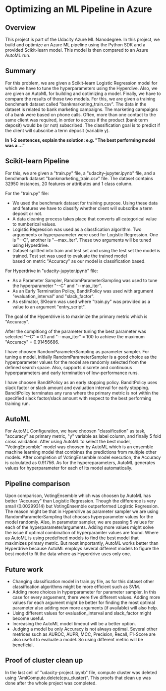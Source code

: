 # Optimizing an ML Pipeline in Azure

## Overview
This project is part of the Udacity Azure ML Nanodegree.
In this project, we build and optimize an Azure ML pipeline using the Python SDK and a provided Scikit-learn model.
This model is then compared to an Azure AutoML run.

## Summary
For this problem, we are given a Scikit-learn Logistic Regression model for which we have to tune the hyperparameters using the Hyperdive. Also, we are given an AutoML for building and optimizing a model. Finally, we have to compare the results of those two models. For this, we are given a training benchmark dataset called "bankmarketing_train.csv". The data in the dataset is related to bank marketing campaigns. The marketing campaigns of a bank were based on phone calls. Often, more than one contact to the same client was required, in order to access if the product (bank term deposit) would be (or not) subscribed. The classification goal is to predict if the client will subscribe a term deposit (variable y).

**In 1-2 sentences, explain the solution: e.g. "The best performing model was a ..."**

## Scikit-learn Pipeline
For this, we are given a "train.py" file, a "udacity-jupyter.ipynb" file, and a benchmark dataset "bankmarketing_train.csv" file. The dataset contains 32950 instances, 20 features or attributes and 1 class column.

For the "train.py" file: 
-   We used the benchmark dataset for training purpose. Using these data and features we have to classify whether client will subscribe a term 
    deposit or not. 
-   A data cleaning process takes place that converts all categorical value to numberical values.
-   Logistic Regression was used as a classfication algorithm. Two arguements or hyperparameter were used for Logistic Regression. One 
    is "--C", another is "--max_iter". These two arguments will be tuned using Hyperdrive.
-   Dataset splitted into train and test set and using the test set the model is trained. Test set was used to evaluate the trained model   
    based on metric "Accuracy" as our model is classification based.

For Hyperdrive in "udacity-jupyter.ipynb" file:
-   As a Parameter Sampler, RandomParameterSampling was used to tune the hyperparameter "--C" and "--max_iter".
-   As an Early Termination Policy, BanditPolicy was used with argument "evaluation_interval" and "slack_factor".
-   As estimator, SKlearn was used where "train.py" was provided as a value to an argument "entry_script". 

The goal of the Hyperdrive is to maximize the primary metric which is "Accuracy".

After the compltiong of the parameter tuning the best parameter was selected "--C" = 0.1 and "--max_iter" = 100 to achieve the maximum "Accuracy" = 0.91456686.

I have choosen RandomParameterSampling as parameter sampler. For tuning a model, initially RandomParameterSampler is a good choice as the hyperparameter values for the model are randomly selected from the defined search space. Also, supports discrete and continuous hyperparameters and early termination of low-performance runs.

I have choosen BanditPolicy as an early stopping policy. BanditPolicy uses slack factor or slack amount and evaluation interval for early stopping. BanditPolicy terminates any runs where the primary metric is not within the specified slack factor/slack amount with respect to the best performing training run.


## AutoML
For AutoML Configuration, we have choosen "classification" as task, "accuracy" as primary metric, "y" variable as label column, and finally 5 fold cross validation.
After using AutoML to select the best model, "VotingEnsemble" model was choosen by AutoML which is an ensemble machine learning model that combines the predictions from 
multiple other models. After completion of VotingEnsemble model execution, the Accuracy is calculated as 0.91756. As for the hypereparameters, AutoML generates values for hyperparameter for each of its model automatically. 

## Pipeline comparison
Upon comparison, VotingEnsemble which was choosen by AutoML has better "Accuracy" than Logistic Regression. Though the difference is very small (0.00299314) but VotingEnsemble outperformed Logistic Regression. The reason might be that in Hyperdrive as parameter sampler we are using RandomParameterSampling that chooses hyperparameter values for the model randomly. Also, in parameter sampler, we are passing 5 values for each of the hyperparameter/arguments. Adding more values might solve the issue if optimal combination of hyperparamter values are found. Where as AutoML is using predefined models to find the best model that maximizes primary metric. But most importantly, AutoML works better than Hyperdrive because AutoML employs several different models to figure the best model to fit the data where as Hyperdrive uses only one.

## Future work
-   Changing classification model in train.py file, as for this dataset other classification algorithms might be more efficient such as SVM.
-   Adding more choices in hyperparameter for parameter sampler. In this case for every arguement, there were five different values. Adding 
    more values for each argument might be better for finding the most optimal parameter also adding new more arguments (if available) will also help.
-   Using different values for evaluation_interval and slack_factor might become useful.
-   Increasing the AutoML model timeout will be a better option.
-   Judging a model bu only Accuracy is not always optimal. Several other metrices such as AUROC, AUPR, MCC, Precision, Recall, F1-Score are 
    also useful to evaluate a model. So using different metric will be beneficial.

## Proof of cluster clean up
In the last cell of "udacity-project.ipynb" file, compute cluster was deleted using "AmlCompute.delete(cpu_cluster)". This proofs that clean up was done after the whole project was completed.
